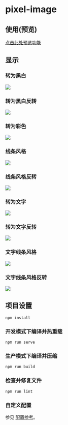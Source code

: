 # pixel-image

## 使用(预览)  
[点击此处预览功能](https://w1412x.github.io/Pixel-Text-Image/dist/)

## 显示   

### 转为黑白  
![](./imgs/bw.png)  
### 转为黑白反转  
![](./imgs/bwr.png)  
### 转为彩色  
![](./imgs/color.png)  
### 线条风格  
![](./imgs/line.png)    
### 线条风格反转  
![](./imgs/liner.png)   
### 转为文字  
![](./imgs/text.png)  
### 转为文字反转  
![](./imgs/textr.png)    
### 文字线条风格  
![](./imgs/textline.png)  
### 文字线条风格反转  
![](./imgs/textliner.png)  

## 项目设置
```
npm install
```

### 开发模式下编译并热重载
```
npm run serve
```

### 生产模式下编译并压缩
```
npm run build
```

### 检查并修复文件
```
npm run lint
```

### 自定义配置
参见 [配置参考](https://cli.vuejs.org/config/)。
